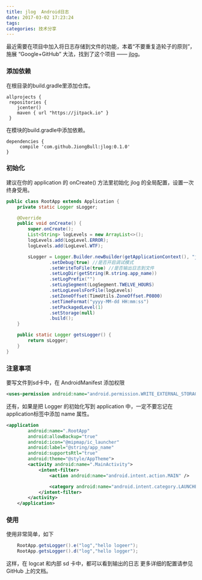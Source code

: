 ```yaml
---
title: jlog  Android日志
date: 2017-03-02 17:23:24
tags:
categories: 技术分享
---
```


最近需要在项目中加入将日志存储到文件的功能，本着“不要重复造轮子的原则”，施展 “Google+GitHub” 大法，找到了这个项目 —— [jlog](https://github.com/JiongBull/jlog/blob/master/README_ZH.md)。

### 添加依赖

在根目录的build.gradle里添加仓库。
```
allprojects {
 repositories {
    jcenter()
    maven { url "https://jitpack.io" }
 }
 ```
在模块的build.gradle中添加依赖。
```
dependencies {
     compile 'com.github.JiongBull:jlog:0.1.0'
}
```

### 初始化

建议在你的 application 的 onCreate() 方法里初始化 jlog 的全局配置，设置一次终身受用。

```java
public class RootApp extends Application {
    private static Logger sLogger;

    @Override
    public void onCreate() {
        super.onCreate();
        List<String> logLevels = new ArrayList<>();
        logLevels.add(LogLevel.ERROR);
        logLevels.add(LogLevel.WTF);

        sLogger = Logger.Builder.newBuilder(getApplicationContext(), "jlog")
                .setDebug(true) //是否开启调试模式
                .setWriteToFile(true) //是否输出日志到文件
                .setLogDir(getString(R.string.app_name))
                .setLogPrefix("")
                .setLogSegment(LogSegment.TWELVE_HOURS)
                .setLogLevelsForFile(logLevels)
                .setZoneOffset(TimeUtils.ZoneOffset.P0800)
                .setTimeFormat("yyyy-MM-dd HH:mm:ss")
                .setPackagedLevel(1)
                .setStorage(null)
                .build();
    }

    public static Logger getsLogger() {
        return sLogger;
    }
}
```
### 注意事项
要写文件到sd卡中，在 AndroidManifest 添加权限
```xml
<uses-permission android:name="android.permission.WRITE_EXTERNAL_STORAGE" />
```
还有，如果是把 Logger 的初始化写到 application 中，一定不要忘记在 application标签中添加 name 属性。
```xml
<application
        android:name=".RootApp"
        android:allowBackup="true"
        android:icon="@mipmap/ic_launcher"
        android:label="@string/app_name"
        android:supportsRtl="true"
        android:theme="@style/AppTheme">
        <activity android:name=".MainActivity">
            <intent-filter>
                <action android:name="android.intent.action.MAIN" />

                <category android:name="android.intent.category.LAUNCHER" />
            </intent-filter>
        </activity>
    </application>
```
### 使用
使用非常简单，如下
```java
    RootApp.getsLogger().e("log","hello logeer");
    RootApp.getsLogger().d("log","hello logger");
```
这样，在 logcat 和内部 sd 卡中，都可以看到输出的日志
更多详细的配置请参见 GitHub 上的文档。
